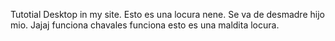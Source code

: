 Tutotial Desktop in my site.
Esto es una locura nene.
Se va de desmadre hijo mio.
Jajaj funciona chavales funciona esto es una maldita locura.